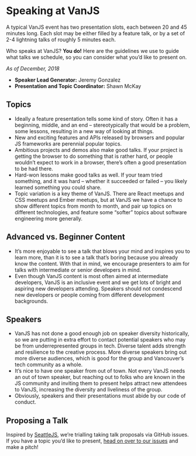 # Speaking at VanJS

A typical VanJS event has two presentation slots, each between 20 and 45 minutes long. Each slot may be either filled by a feature talk, or by a set of 2-4 lightning talks of roughly 5 minutes each.

Who speaks at VanJS? **You do!** Here are the guidelines we use to guide what talks we schedule, so you can consider what you’d like to present on.

*As of December, 2018*

- **Speaker Lead Generator:** Jeremy Gonzalez
- **Presentation and Topic Coordinator:** Shawn McKay

## Topics
- Ideally a feature presentation tells some kind of story. Often it has a beginning, middle, and an end – stereotypically that would be a problem, some lessons, resulting in a new way of looking at things.
- New and exciting features and APIs released by browsers and popular JS frameworks are perennial popular topics.
- Ambitious projects and demos also make good talks. If your project is getting the browser to do something that is rather hard, or people wouldn’t expect to work in a browser, there’s often a good presentation to be had there.
- Hard-won lessons make good talks as well. If your team tried something, and it was hard – whether it succeeded or failed – you likely learned something you could share.
- Topic variation is a key theme of VanJS. There are React meetups and CSS meetups and Ember meetups, but at VanJS we have a chance to show different topics from month to month, and pair up topics on different technologies, and feature some “softer” topics about software engineering more generally. 

## Advanced vs. Beginner Content
- It’s more enjoyable to see a talk that blows your mind and inspires you to learn more, than it is to see a talk that’s boring because you already know the content. With that in mind, we encourage presenters to aim for talks with intermediate or senior developers in mind.
- Even though VanJS content is most often aimed at intermediate developers, VanJS is an inclusive event and we get lots of bright and aspiring new developers attending. Speakers should not condescend new developers or people coming from different development backgrounds.

## Speakers
- VanJS has not done a good enough job on speaker diversity historically, so we are putting in extra effort to contact potential speakers who may be from underrepresented groups in tech. Diverse talent adds strength and resilience to the creative process. More diverse speakers bring out more diverse audiences, which is good for the group and Vancouver’s tech community as a whole.
- It’s nice to have one speaker from out of town. Not every VanJS needs an out of town speaker, but reaching out to folks who are known in the JS community and inviting them to present helps attract new attendees to VanJS, increasing the diversity and liveliness of the group.
- Obviously, speakers and their presentations must abide by our code of conduct.

## Proposing a Talk
Inspired by [SeattleJS](https://github.com/seattlejs/seattlejs/blob/master/request-to-speak.md), we’re trialling taking talk proposals via GitHub issues. If you have a topic you’d like to present, [head on over to our issues](/cambiecollective/vanjs/issues) and make a pitch!
